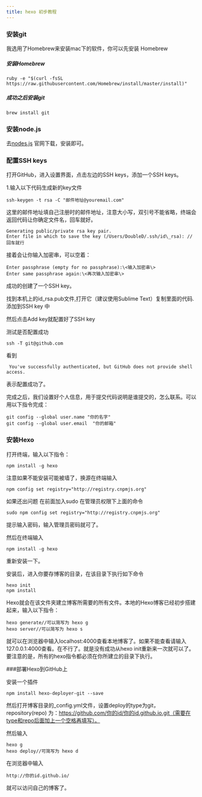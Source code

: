 ```yaml
---
title: hexo 初步教程
---
```


### 安装git
我选用了Homebrew来安装mac下的软件，你可以先安装
Homebrew
##### 安装Homebrew

```
ruby -e "$(curl -fsSL https://raw.githubusercontent.com/Homebrew/install/master/install)"
```

##### 成功之后安装git

```
brew install git
```

### 安装node.js

去[nodes.js](https://nodejs.org/en/) 官网下载，安装即可。

### 配置SSH keys
打开GitHub，进入设置界面，点击左边的SSH keys，添加一个SSH keys。

1.输入以下代码生成新的key文件

```
ssh-keygen -t rsa -C "邮件地址@youremail.com"
```

这里的邮件地址填自己注册时的邮件地址，注意大小写，双引号不能省略，终端会返回代码让你确定文件名，回车就好。

```
Generating public/private rsa key pair.
Enter file in which to save the key (/Users/DoubleD/.ssh/id\_rsa): //回车就行
```
接着会让你输入加密串，可以空着：

```
Enter passphrase (empty for no passphrase):\<输入加密串\>
Enter same passphrase again:\<再次输入加密串\>
```

成功的创建了一个SSH key。

找到本机上的id_rsa.pub文件,打开它（建议使用Sublime Text）复制里面的代码.添加到SSH key 中

然后点击Add key就配置好了SSH key

测试是否配置成功

```
ssh -T git@github.com
```
看到

```
 You've successfully authenticated, but GitHub does not provide shell access.
```
表示配置成功了。

完成之后，我们设置好个人信息，用于提交代码说明是谁提交的，怎么联系。可以用以下指令完成：

```
git config --global user.name "你的名字"
git config --global user.email  "你的邮箱"
```

### 安装Hexo

打开终端，输入以下指令：

```
npm install -g hexo

```

注意如果不能安装可能被墙了，换源在终端输入

```
npm config set registry="http://registry.cnpmjs.org"
```

如果还出问题  在前面加入sudo 在管理员权限下上面的命令

```
sudo npm config set registry="http://registry.cnpmjs.org"
```

提示输入密码，输入管理员密码就可了。

然后在终端输入

```
npm install -g hexo

```
重新安装一下。

安装后，进入你要存博客的目录，在该目录下执行如下命令

```
hexo init
npm install
```
Hexo就会在该文件夹建立博客所需要的所有文件。本地的Hexo博客已经初步搭建起来，输入以下指令：

```
hexo generate//可以简写为 hexo g
hexo server//可以简写为 hexo s
```

就可以在浏览器中输入localhost:4000查看本地博客了。如果不能查看请输入
127.0.0.1:4000查看。在不行了。就是没有成功从hexo init重新来一次就可以了。要注意的是，所有的hexo指令都必须在你所建立的目录下执行。

###部署Hexo到GitHub上

安装一个插件

```
npm install hexo-deployer-git --save

```

然后打开博客目录的_config.yml文件，设置deploy的type为git，repository(repo)
为：https://github.com/你的id/你的id.github.io.git（需要在type和repo后面加上一个空格再填写）。

然后输入

```
hexo g
hexo deploy//可简写为 hexo d

```

在浏览器中输入

```
http://你的id.github.io/
```
就可以访问自己的博客了。